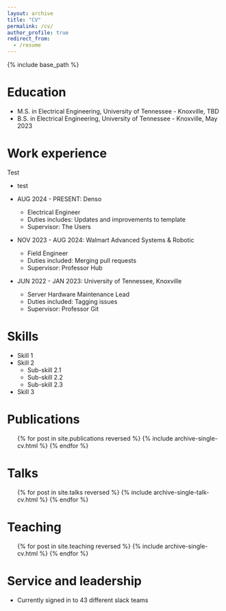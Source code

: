 ```yaml
---
layout: archive
title: "CV"
permalink: /cv/
author_profile: true
redirect_from:
  - /resume
---
```


{% include base_path %}

Education
======
* M.S. in Electrical Engineering, University of Tennessee - Knoxville, TBD
* B.S. in Electrical Engineering, University of Tennessee - Knoxville, May 2023

Work experience
======
Test
 * test
   
* AUG 2024 - PRESENT: Denso
  * Electrical Engineer
  * Duties includes: Updates and improvements to template
  * Supervisor: The Users

* NOV 2023 - AUG 2024: Walmart Advanced Systems & Robotic
  * Field Engineer
  * Duties included: Merging pull requests
  * Supervisor: Professor Hub

* JUN 2022 - JAN 2023: University of Tennessee, Knoxville
  * Server Hardware Maintenance Lead
  * Duties included: Tagging issues
  * Supervisor: Professor Git
  
Skills
======
* Skill 1
* Skill 2
  * Sub-skill 2.1
  * Sub-skill 2.2
  * Sub-skill 2.3
* Skill 3

Publications
======
  <ul>{% for post in site.publications reversed %}
    {% include archive-single-cv.html %}
  {% endfor %}</ul>
  
Talks
======
  <ul>{% for post in site.talks reversed %}
    {% include archive-single-talk-cv.html  %}
  {% endfor %}</ul>
  
Teaching
======
  <ul>{% for post in site.teaching reversed %}
    {% include archive-single-cv.html %}
  {% endfor %}</ul>
  
Service and leadership
======
* Currently signed in to 43 different slack teams
